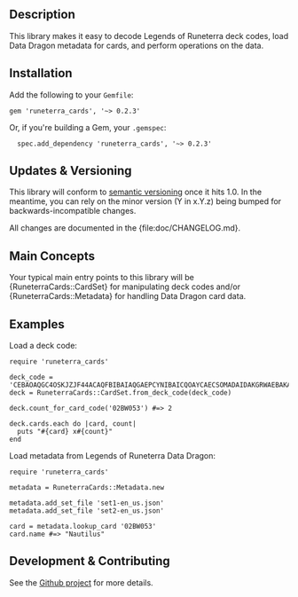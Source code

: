 <!-- This is the README file for the Gem documentation / online documentation. It should be thorough and authoritative for using the Gem, but not discuss development concerns, which belong in the Github README. -->

## Description

This library makes it easy to decode Legends of Runeterra deck codes, load Data Dragon metadata for cards, and perform operations on the data.

## Installation

Add the following to your `Gemfile`:

```
gem 'runeterra_cards', '~> 0.2.3'
```

Or, if you're building a Gem, your `.gemspec`:

```
  spec.add_dependency 'runeterra_cards', '~> 0.2.3'
```

## Updates & Versioning

This library will conform to [semantic versioning](https://semver.org/) once it hits 1.0. In the meantime, you can rely on the minor version (Y in x.Y.z) being bumped for backwards-incompatible changes.

All changes are documented in the {file:doc/CHANGELOG.md}.

## Main Concepts

Your typical main entry points to this library will be {RuneterraCards::CardSet} for manipulating deck codes and/or {RuneterraCards::Metadata} for handling Data Dragon card data.

## Examples

Load a deck code:

```
require 'runeterra_cards'

deck_code = 'CEBAOAQGC4OSKJZJF44ACAQFBIBAIAQGAEPCYNIBAICQOAYCAECSOMADAIDAKGRWAEBAKAY'
deck = RuneterraCards::CardSet.from_deck_code(deck_code)

deck.count_for_card_code('02BW053') #=> 2

deck.cards.each do |card, count|
  puts "#{card} x#{count}"
end
```

Load metadata from Legends of Runeterra Data Dragon:

```
require 'runeterra_cards'

metadata = RuneterraCards::Metadata.new

metadata.add_set_file 'set1-en_us.json'
metadata.add_set_file 'set2-en_us.json'

card = metadata.lookup_card '02BW053'
card.name #=> "Nautilus"
```

## Development & Contributing

See the [Github project](https://github.com/zofrex/runeterra_cards) for more details.
